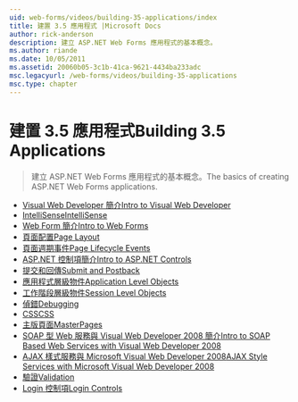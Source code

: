 ```yaml
---
uid: web-forms/videos/building-35-applications/index
title: 建置 3.5 應用程式 |Microsoft Docs
author: rick-anderson
description: 建立 ASP.NET Web Forms 應用程式的基本概念。
ms.author: riande
ms.date: 10/05/2011
ms.assetid: 20060b05-3c1b-41ca-9621-4434ba233adc
msc.legacyurl: /web-forms/videos/building-35-applications
msc.type: chapter
---
```

<a name="building-35-applications"></a><span data-ttu-id="50d24-103">建置 3.5 應用程式</span><span class="sxs-lookup"><span data-stu-id="50d24-103">Building 3.5 Applications</span></span>
====================
> <span data-ttu-id="50d24-104">建立 ASP.NET Web Forms 應用程式的基本概念。</span><span class="sxs-lookup"><span data-stu-id="50d24-104">The basics of creating ASP.NET Web Forms applications.</span></span>


- [<span data-ttu-id="50d24-105">Visual Web Developer 簡介</span><span class="sxs-lookup"><span data-stu-id="50d24-105">Intro to Visual Web Developer</span></span>](intro-to-visual-web-developer.md)
- [<span data-ttu-id="50d24-106">IntelliSense</span><span class="sxs-lookup"><span data-stu-id="50d24-106">IntelliSense</span></span>](intellisense.md)
- [<span data-ttu-id="50d24-107">Web Form 簡介</span><span class="sxs-lookup"><span data-stu-id="50d24-107">Intro to Web Forms</span></span>](intro-to-web-forms.md)
- [<span data-ttu-id="50d24-108">頁面配置</span><span class="sxs-lookup"><span data-stu-id="50d24-108">Page Layout</span></span>](page-layout.md)
- [<span data-ttu-id="50d24-109">頁面週期事件</span><span class="sxs-lookup"><span data-stu-id="50d24-109">Page Lifecycle Events</span></span>](page-lifecycle-events.md)
- [<span data-ttu-id="50d24-110">ASP.NET 控制項簡介</span><span class="sxs-lookup"><span data-stu-id="50d24-110">Intro to ASP.NET Controls</span></span>](intro-to-aspnet-controls.md)
- [<span data-ttu-id="50d24-111">提交和回傳</span><span class="sxs-lookup"><span data-stu-id="50d24-111">Submit and Postback</span></span>](submit-and-postback.md)
- [<span data-ttu-id="50d24-112">應用程式層級物件</span><span class="sxs-lookup"><span data-stu-id="50d24-112">Application Level Objects</span></span>](application-level-objects.md)
- [<span data-ttu-id="50d24-113">工作階段層級物件</span><span class="sxs-lookup"><span data-stu-id="50d24-113">Session Level Objects</span></span>](session-level-objects.md)
- [<span data-ttu-id="50d24-114">偵錯</span><span class="sxs-lookup"><span data-stu-id="50d24-114">Debugging</span></span>](debugging.md)
- [<span data-ttu-id="50d24-115">CSS</span><span class="sxs-lookup"><span data-stu-id="50d24-115">CSS</span></span>](css.md)
- [<span data-ttu-id="50d24-116">主版頁面</span><span class="sxs-lookup"><span data-stu-id="50d24-116">MasterPages</span></span>](masterpages.md)
- [<span data-ttu-id="50d24-117">SOAP 型 Web 服務與 Visual Web Developer 2008 簡介</span><span class="sxs-lookup"><span data-stu-id="50d24-117">Intro to SOAP Based Web Services with Visual Web Developer 2008</span></span>](an-introduction-to-soap-based-web-services-with-visual-web-developer-2008.md)
- [<span data-ttu-id="50d24-118">AJAX 樣式服務與 Microsoft Visual Web Developer 2008</span><span class="sxs-lookup"><span data-stu-id="50d24-118">AJAX Style Services with Microsoft Visual Web Developer 2008</span></span>](ajax-style-services-with-microsoft-visual-web-developer-2008.md)
- [<span data-ttu-id="50d24-119">驗證</span><span class="sxs-lookup"><span data-stu-id="50d24-119">Validation</span></span>](validation.md)
- [<span data-ttu-id="50d24-120">Login 控制項</span><span class="sxs-lookup"><span data-stu-id="50d24-120">Login Controls</span></span>](login-controls.md)
